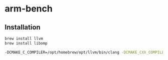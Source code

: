 # arm-bench

## Installation

```bash
brew install llvm
brew install libomp
```


```bash
-DCMAKE_C_COMPILER=/opt/homebrew/opt/llvm/bin/clang -DCMAKE_CXX_COMPILER=/opt/homebrew/opt/llvm/bin/clang++ -DOpenMP_C_FLAGS="-fopenmp" -DOpenMP_C_LIB_NAMES="omp" -DOpenMP_omp_LIBR
```



